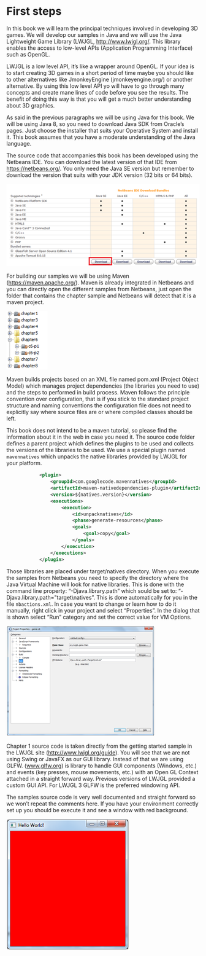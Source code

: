 # First steps

In this book we will learn the principal techniques involved in developing 3D games. We will develop our samples in Java and we will use the Java Lightweight Game Library (LWJGL, http://www.lwjgl.org/. This library enables the access to low-level APIs (Application Programming Interface) such as OpenGL.

LWJGL is a low level API, it’s like a wrapper around OpenGL. If your idea is to start creating 3D games in a short period of time maybe you should like to other alternatives like JmonkeyEngine (jmonkeyengine.org/) or another alternative. By using this low level API yo will have to go through many concepts and create mane lines of code before you see the results. The benefit of doing this way is that you will get a much better understanding about 3D graphics.

As said in the previous paragraphs we will be using Java for this book. We will be using Java 8, so you need to download Java SDK from Oracle’s pages. Just choose the installer that suits your Operative System and install it. This book assumes that you have a moderate understanding of the Java language.

The source code that accompanies this book has been developed using the Netbeans IDE. You can download the latest version of that IDE from https://netbeans.org/. You only need the Java SE version but remember to download the version that suits with your JDK version (32 bits or 64 bits).

![Netbeans download](netbeans_download.png)
 
For building our samples we will be using Maven (https://maven.apache.org/). Maven is already integrated in Netbeans and you can directly open the different samples from Netbeans, just open the folder that contains the chapter sample and Netbeans will detect that it is a maven project.

![Maven projects](maven_projecs.png)
 
Maven builds projects based on an XML file named pom.xml (Project Object Model) which manages project dependencies (the libraries you need to use) and the steps to performed in build process. Maven follows the principle convention over configuration, that is if you stick to the standard project structure and naming conventions the configuration file does not need to explicitly say where source files are or where compiled classes should be left.

This book does not intend to be a maven tutorial, so please find the information about it in the web in case you need it.  The source code folder defines a parent project which defines the plugins to be used and collects the versions of the libraries to be used. 
We use a special plugin named ```mavennatives``` which unpacks the native libraries provided by LWJGL for your platform.

```xml
            <plugin>
                <groupId>com.googlecode.mavennatives</groupId>
                <artifactId>maven-nativedependencies-plugin</artifactId>
                <version>${natives.version}</version>
                <executions>
                    <execution>
                        <id>unpacknatives</id>
                        <phase>generate-resources</phase>
                        <goals>
                            <goal>copy</goal>
                        </goals>
                    </execution>
                </executions>
            </plugin>
```

Those libraries are placed under target/natives directory. When you execute the samples from Netbeans you need to specify the directory where the Java Virtual Machine will look for native libraries. This is done with the command line property: “-Djava.library.path” which sould be set to: “-Djava.library.path="target\natives”. This is done automatically for you in the file ```nbactions.xml```. In case you want to change or learn how to do it manually, right click in your project and select “Properties”. In the dialog that is shown select “Run” category and set the correct value for VM Options.

![VM Settings](vm_settings.png) 

Chapter 1 source code is taken directly from the getting started sample in the LWJGL site (http://www.lwjgl.org/guide). You will see that we are not using Swing or JavaFX as our GUI library. Instead of that we are using GLFW. (www.glfw.org) is  library to handle GUI components (Windows, etc.) and events (key presses, mouse movements, etc.) with an Open GL Context attached in a straight forward way. Previous versions of LWJGL provided a custom GUI API. For LWJGL 3 GLFW is the preferred windowing API.

The samples source code is very well documented and straight forward so we won’t repeat the comments here. If you have your environment correctly set up you should be execute it and see a window with red background.

![Hello World](hello_world.png)


